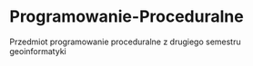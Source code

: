 # Programowanie-Proceduralne
 Przedmiot programowanie proceduralne z drugiego semestru geoinformatyki
